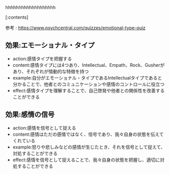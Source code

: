 

hhhhhhhhhhhhhhhhhhh
    
[:contents]

参考 : https://www.psychcentral.com/quizzes/emotional-type-quiz

## 効果:エモーショナル・タイプ
- action:感情タイプを把握する
- content:感情タイプには4つあり、Intellectual、Empath、Rock、Gusherがあり、それぞれが情動的な特徴を持つ
- example:自分がエモーショナル・タイプであるIntellectualタイプであると分かることで、他者とのコミュニケーションや感情のコントロールに役立つ
- effect:感情タイプを理解することで、自己啓発や他者との関係性を改善することができる

## 効果:感情の信号
- action:感情を信号として捉える
- content:感情はただの感情ではなく、信号であり、我々自身の状態を伝えてくれている
- example:怒りや悲しみなどの感情が生じたとき、それを信号として捉えて、対処することができる
- effect:感情を信号として捉えることで、我々自身の状態を把握し、適切に対処することができる

    